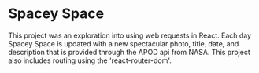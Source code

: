 # Spacey Space
This project was an exploration into using web requests in React. Each day Spacey Space is updated with a new spectacular photo, title, date, and description that is provided through the APOD api from NASA. This project also includes routing using the 'react-router-dom'.
